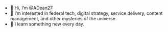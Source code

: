 - 👋 Hi, I’m @ADean27
- 👀 I’m interested in federal tech, digital strategy, service delivery, content management, and other mysteries of the universe.
- 🌱 I learn something new every day.

<!---
ADean27/ADean27 is a ✨ special ✨ repository because its `README.md` (this file) appears on your GitHub profile.
You can click the Preview link to take a look at your changes.
--->
